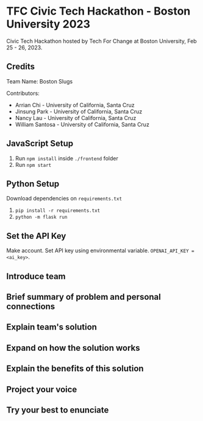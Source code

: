 # TFC Civic Tech Hackathon - Boston University 2023

Civic Tech Hackathon hosted by Tech For Change at Boston University, Feb 25 - 26, 2023.

## Credits

Team Name: Boston Slugs

Contributors:
- Arrian Chi - University of California, Santa Cruz
- Jinsung Park - University of California, Santa Cruz
- Nancy Lau - University of California, Santa Cruz
- William Santosa - University of California, Santa Cruz

## JavaScript Setup

1. Run `npm install` inside `./frontend` folder
2. Run `npm start`

## Python Setup

Download dependencies on `requirements.txt`

1. `pip install -r requirements.txt`
2. `python -m flask run`

## Set the API Key

Make account. Set API key using environmental variable. `OPENAI_API_KEY = <ai_key>`.

## Introduce team

## Brief summary of problem and personal connections 

## Explain team's solution

## Expand on how the solution works

## Explain the benefits of this solution

## Project your voice 

## Try your best to enunciate
